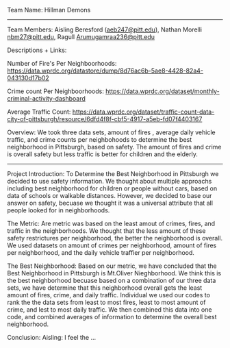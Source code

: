 Team Name: Hillman Demons 
______
Team Members: Aisling Beresford (aeb247@pitt.edu), Nathan Morelli nbm27@pitt.edu, Ragull Arumugamraa236@pitt.edu

Descriptions + Links: 

  Number of Fire's Per Neighboorhoods: https://data.wprdc.org/datastore/dump/8d76ac6b-5ae8-4428-82a4-043130d17b02

  Crime count Per Neighboorhoods: https://data.wprdc.org/dataset/monthly-criminal-activity-dashboard
  
  Average Traffic Count: https://data.wprdc.org/dataset/traffic-count-data-city-of-pittsburgh/resource/6dfd4f8f-cbf5-4917-a5eb-fd07f4403167

Overview: We took three data sets, amount of fires , average daily vehicle traffic, and crime counts per neighbohoods to determine the best neighborhood in Pittsburgh, based on safety. The amount of fires and crime is overall safety but less traffic is better for children and the elderly. 

_________
Project Introduction: 
  To Determine the Best Neighborhood in Pittsburgh we decided to use safety information. We thought about multiple approachs including best neighborhood for children or people without cars, based on data of schools or walkable distances. However, we decided to base our answer on safety, becuase we thought it was a universal attribute that all people looked for in neighborhoods. 

The Metric: 
  Are metric was based on the least amout of crimes, fires, and traffic in the neighborhoods. We thought that the less amount of these safety restrictures per neighborhood, the better the neighborhood is overall. We used datasets on amount of crimes per neighborhood, amount of fires per neighborhood, and the daily vehicle traffier per neighborhood. 

The Best Neighborhood: 
  Based on our metric, we have concluded that the Best Neighborhood in Pittsburgh is Mt.Oliver Nieghborhood. We think this is the best neighborhood becuase based on a combination of our three data sets, we have determine that this neighborhood overall gets the least amount of fires, crime, and daily traffic. Individual we used our codes to rank the the data sets from least to most fires, least to most amount of crime, and lest to most daily traffic. We then combined this data into one code, and combined averages of information to determine the overall best neighborhood. 

Conclusion: 
  Aisling: I feel the ...
  
